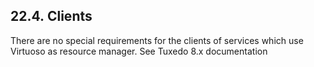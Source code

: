 <div>

<div>

<div>

<div>

## 22.4. Clients

</div>

</div>

</div>

There are no special requirements for the clients of services which use
Virtuoso as resource manager. See Tuxedo 8.x documentation

</div>

